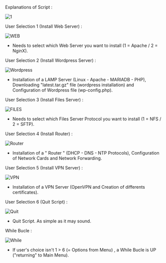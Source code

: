 Explanations of Script : 

![1](https://user-images.githubusercontent.com/86099683/123456966-bcfe3180-d5e3-11eb-8544-0c2f745ea899.png)



User Selection 1 (Install Web Server) :

![WEB](https://user-images.githubusercontent.com/86099683/123459315-6b0adb00-d5e6-11eb-8fc3-03de3193e1cc.png)



- Needs to select which Web Server you want to install (1 = Apache / 2 = NginX).


User Selection 2 (Install Wordpress Server) :

![Wordpress](https://user-images.githubusercontent.com/86099683/123459417-8d045d80-d5e6-11eb-91a1-a4ef6fd02eca.png)

- Installation of a LAMP Server (Linux - Apache - MARIADB - PHP), Downloading  "latest.tar.gz" file (wordpress installation) and Configuration of Wordpress file (wp-config.php).


User Selection 3 (Install Files Server) :

![FILES](https://user-images.githubusercontent.com/86099683/123460292-b2de3200-d5e7-11eb-9938-4ceac647724a.png)

- Needs to select which Files Server Protocol you want to install (1 = NFS / 2 = SFTP).


User Selection 4 (Install Router) :

![Router](https://user-images.githubusercontent.com/86099683/123460702-50396600-d5e8-11eb-9769-00f18cb23313.png)

- Installation of a " Router " (DHCP - DNS - NTP Protocols), Configuration of Network Cards and Network Forwarding.



User Selection 5 (Install VPN Server) :

![VPN](https://user-images.githubusercontent.com/86099683/123461079-e4a3c880-d5e8-11eb-99b5-e8e8d8a2d24d.png)

- Installation of a VPN Server (OpenVPN and Creation of differents certificates).



User Selection 6 (Quit Script) :

![Quit](https://user-images.githubusercontent.com/86099683/123461873-e8841a80-d5e9-11eb-83bd-e98bda97cf5f.png)


- Quit Script. As simple as it may sound.


While Bucle : 

![While](https://user-images.githubusercontent.com/86099683/123461828-d86c3b00-d5e9-11eb-8518-63bd1570847f.png)


- If user's choice isn't 1 > 6 (= Options from Menu) , a While Bucle is UP ("returning" to Main Menu).


